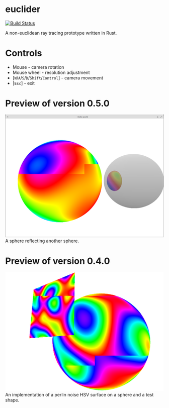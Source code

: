 # euclider
[![Build Status](https://travis-ci.org/Limeth/euclider.svg?branch=master)](https://travis-ci.org/Limeth/euclider)

A non-euclidean ray tracing prototype written in Rust.

# Controls

* Mouse - camera rotation
* Mouse wheel - resolution adjustment
* [`W`/`A`/`S`/`D`/`Shift`/`Control`] - camera movement
* [`Esc`] - exit

# Preview of version 0.5.0

![Reflection](preview_2_reflection.png)
A sphere reflecting another sphere.

# Preview of version 0.4.0

![A perlin noise surface](preview_1_perlin.png)
An implementation of a perlin noise HSV surface on a sphere and a test shape.
